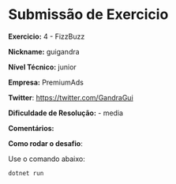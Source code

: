 # Submissão de Exercicio

**Exercicio:** 4 - FizzBuzz

**Nickname:** guigandra

**Nível Técnico:** junior

**Empresa:** PremiumAds

**Twitter**: https://twitter.com/GandraGui

**Dificuldade de Resolução:** - media

**Comentários:**

**Como rodar o desafio**: 

Use o comando abaixo: 
```bash
dotnet run
```